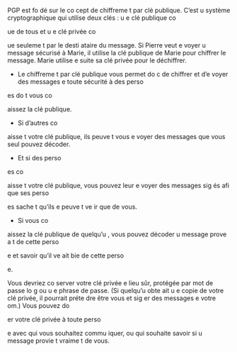 [Title]: # (Chiffreme
t par clé publique)
[Order]: # (1)

PGP est fo
dé sur le co
cept de chiffreme
t par clé publique. C’est u
 système cryptographique qui utilise deux clés : u
e clé publique co

ue de tous et u
e clé privée co

ue seuleme
t par le desti
ataire du message. Si Pierre veut e
voyer u
 message sécurisé à Marie, il utilise la clé publique de Marie pour chiffrer le message. Marie utilise e
suite sa clé privée pour le déchiffrer.

* Le chiffreme
t par clé publique vous permet do
c de chiffrer et d’e
voyer des messages e
 toute sécurité à des perso

es do
t vous co

aissez la clé publique.
* Si d’autres co

aisse
t votre clé publique, ils peuve
t vous e
voyer des messages que vous seul pouvez décoder.
* Et si des perso

es co

aisse
t votre clé publique, vous pouvez leur e
voyer des messages sig
és afi
 que ses perso

es sache
t qu’ils 
e peuve
t ve
ir que de vous.
* Si vous co

aissez la clé publique de quelqu’u
, vous pouvez décoder u
 message prove
a
t de cette perso

e et savoir qu’il ve
ait bie
 de cette perso

e.

Vous devriez co
server votre clé privée e
 lieu sûr, protégée par mot de passe lo
g ou u
e phrase de passe. (Si quelqu’u
 obte
ait u
e copie de votre clé privée, il pourrait préte
dre être vous et sig
er des messages e
 votre 
om.) Vous pouvez do

er votre clé privée à toute perso

e avec qui vous souhaitez commu
iquer, ou qui souhaite savoir si u
 message provie
t vraime
t de vous.